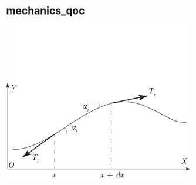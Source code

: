 # mechanics_qoc

![alt text for screen readers](/img/string_theory.png "Text to show on mouseover")
